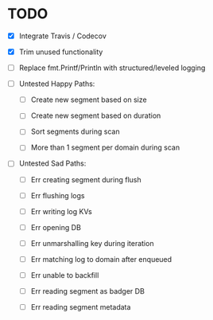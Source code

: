 # TODO

- [x] Integrate Travis / Codecov

- [x] Trim unused functionality

- [ ] Replace fmt.Printf/Println with structured/leveled logging

- [ ] Untested Happy Paths:

    - [ ] Create new segment based on size

    - [ ] Create new segment based on duration

    - [ ] Sort segments during scan

    - [ ] More than 1 segment per domain during scan

- [ ] Untested Sad Paths:

    - [ ] Err creating segment during flush

    - [ ] Err flushing logs

    - [ ] Err writing log KVs

    - [ ] Err opening DB

    - [ ] Err unmarshalling key during iteration

    - [ ] Err matching log to domain after enqueued

    - [ ] Err unable to backfill

    - [ ] Err reading segment as badger DB

    - [ ] Err reading segment metadata